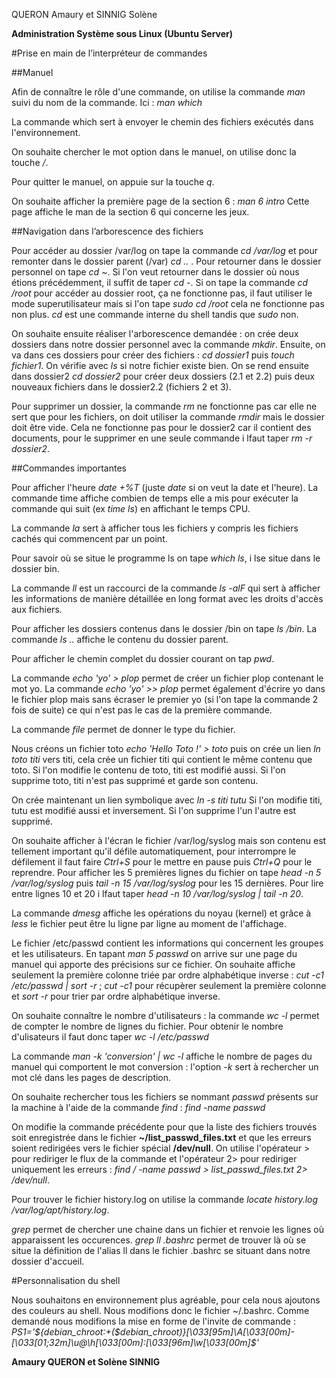QUERON Amaury et SINNIG Solène

**Administration Système sous Linux (Ubuntu Server)**


#Prise en main de l’interpréteur de commandes


##Manuel 


Afin de connaître le rôle d'une commande, on utilise la commande *man* suivi du nom de la commande. Ici : *man which*

La commande which sert à envoyer le chemin des fichiers exécutés dans l'environnement.

On souhaite chercher le mot option dans le manuel, on utilise donc la touche */*.

Pour quitter le manuel, on appuie sur la touche *q*.

On souhaite afficher la première page de la section 6 : *man 6 intro*
Cette page affiche le man de la section 6 qui concerne les jeux.


##Navigation dans l’arborescence des fichiers


Pour accéder au dossier /var/log on tape la commande *cd /var/log* et pour remonter dans le dossier parent (/var) *cd ..* .
Pour retourner dans le dossier personnel on tape *cd ~*. Si l'on veut retourner dans le dossier où nous étions précédemment, il suffit de taper *cd -*.
Si on tape la commande *cd /root* pour accéder au dossier root, ça ne fonctionne pas, il faut utiliser le mode superutilisateur mais si l'on tape *sudo cd /root* cela ne fonctionne pas non plus. *cd* est une commande interne du shell tandis que *sudo* non. 

On souhaite ensuite réaliser l'arborescence demandée :
on crée deux dossiers dans notre dossier personnel avec la commande *mkdir*. Ensuite, on va dans ces dossiers pour créer des fichiers : *cd dossier1* puis *touch fichier1*. On vérifie avec *ls* si notre fichier existe bien. On se rend ensuite dans dossier2 *cd dossier2* pour créer deux dossiers (2.1 et 2.2) puis deux nouveaux fichiers dans le dossier2.2 (fichiers 2 et 3).

Pour supprimer un dossier, la commande *rm* ne fonctionne pas car elle ne sert que pour les fichiers, on doit utiliser la commande *rmdir* mais le dossier doit être vide. Cela ne fonctionne pas pour le dossier2 car il contient des documents, pour le supprimer en une seule commande i lfaut taper *rm -r dossier2*.


##Commandes importantes


Pour afficher l'heure *date +%T* (juste *date* si on veut la date et l'heure). La commande time affiche combien de temps elle a mis pour exécuter la commande qui suit (ex *time ls*) en affichant le temps CPU. 

La commande *la* sert à afficher tous les fichiers y compris les fichiers cachés qui commencent par un point.

Pour savoir où se situe le programme ls on tape *which ls*, i lse situe dans le dossier bin. 

La commande *ll* est un raccourci de la commande *ls -alF* qui sert à afficher les informations de manière détaillée en long format avec les droits d'accès aux fichiers.

Pour afficher les dossiers contenus dans le dossier /bin on tape *ls /bin*.
La commande *ls ..* affiche le contenu du dossier parent.

Pour afficher le chemin complet du dossier courant on tap *pwd*.

La commande *echo 'yo' > plop* permet de créer un fichier plop contenant le mot yo. La commande *echo 'yo' >> plop* permet également d'écrire yo dans le fichier plop mais sans écraser le premier yo (si l'on tape la commande 2 fois de suite) ce qui n'est pas le cas de la première commande.

La commande *file* permet de donner le type du fichier. 

Nous créons un fichier toto *echo 'Hello Toto !' > toto* puis on crée un lien *ln toto titi* vers titi, cela crée un fichier titi qui contient le même contenu que toto. Si l'on modifie le contenu de toto, titi est modifié aussi. Si l'on supprime toto, titi n'est pas supprimé et garde son contenu.

On crée maintenant un lien symbolique avec *ln -s titi tutu* Si l'on modifie titi, tutu est modifié aussi et inversement. Si l'on supprime l'un l'autre est supprimé.

On souhaite afficher à l'écran le fichier /var/log/syslog mais son contenu est tellement important qu'il défile automatiquement, pour interrompre le défilement il faut faire *Ctrl+S* pour le mettre en pause puis *Ctrl+Q* pour le reprendre.
Pour afficher les 5 premières lignes du fichier on tape *head -n 5 /var/log/syslog* puis *tail -n 15 /var/log/syslog* pour les 15 dernières. Pour lire entre lignes 10 et 20 i lfaut taper *head -n 10 /var/log/syslog | tail -n 20*.

La commande *dmesg* affiche les opérations du noyau (kernel) et grâce à *less* le fichier peut être lu ligne par ligne au moment de l'affichage.

Le fichier /etc/passwd contient les informations qui concernent les groupes et les utilisateurs. En tapant *man 5 passwd* on arrive sur une page du manuel qui apporte des précisions sur ce fichier.
On souhaite affiche seulement la première colonne triée par ordre alphabétique inverse : *cut -c1 /etc/passwd | sort -r* ; *cut -c1* pour récupèrer seulement la première colonne et *sort -r* pour trier par ordre alphabétique inverse.

On souhaite connaître le nombre d'utilisateurs : la commande *wc -l* permet de compter le nombre de lignes du fichier. Pour obtenir le nombre d'ulisateurs il faut donc taper *wc -l /etc/passwd*

La commande *man -k 'conversion' | wc -l* affiche le nombre de pages du manuel qui comportent le mot conversion : l'option *-k* sert à rechercher un mot clé dans les pages de description.

On souhaite rechercher tous les fichiers se nommant *passwd* présents sur la machine à l'aide de la commande *find* : *find -name passwd*

On modifie la commande précédente pour que la liste des fichiers trouvés soit enregistrée dans le fichier **~/list_passwd_files.txt** et que les erreurs soient redirigées vers le fichier spécial **/dev/null**. On utilise l'opérateur > pour rediriger le flux de la commande et l'opérateur 2> pour rediriger uniquement les erreurs : *find / -name passwd > list_passwd_files.txt 2> /dev/null*.

Pour trouver le fichier history.log on utilise la commande *locate history.log /var/log/apt/history.log*.

*grep* permet de chercher une chaine dans un fichier et renvoie les lignes où apparaissent les occurences.
*grep ll .bashrc* permet de trouver là où se situe la définition de l'alias ll dans le fichier .bashrc se situant dans notre dossier d'accueil.


#Personnalisation du shell


Nous souhaitons en environnement plus agréable, pour cela nous ajoutons des couleurs au shell. Nous modifions donc le fichier ~/.bashrc.
Comme demandé nous modifions la mise en forme de l'invite de commande : *PS1='${debian_chroot:+($debian_chroot)}\[\033[95m\]\A\[\033[00m\]-\[\033[01;32m\]\u@\h\[\033[00m\]:\[\033[96m\]\w\[\033[00m\]\$'*


**Amaury QUERON et Solène SINNIG**



























































